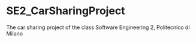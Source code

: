 # SE2_CarSharingProject
The car sharing project of the class Software Engineering 2, Politecnico di Milano

